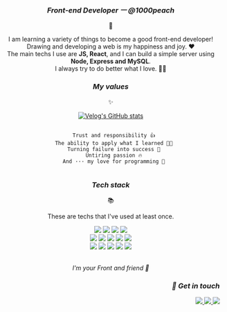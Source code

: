 <h3 align="center">
  
  _Front-end Developer ㅡ @1000peach_

</h3>
<p align="center">
  🍑
</p>
<p align="center">
  I am learning a variety of things to become a good front-end developer! <br />Drawing and developing a web is my happiness and joy. ❤<br />
  The main techs I use are <b>JS, React</b>, and I can build a simple server using <b>Node, Express and MySQL</b>.<br />
  I always try to do better what I love. 🏃‍♀️
</p>

<h3 align="center">

  _My values_

</h3>
<p align="center">
  ✨
</p>
<div align="center">
  
  [![Velog's GitHub stats](https://velog-readme-stats.vercel.app/api?name=1000peach&color=dark)](https://github.com/eungyeole/velog-readme-stats)
  <ul align="center">
    
</div>
<div align="center">
  
```
  
  Trust and responsibility 👍
  The ability to apply what I learned 👩‍💻
  Turning failure into success 🚩
  Untiring passion 🔥
  And ··· my love for programming 👻
  
```

</div>
 
<h3 align="center">
  
  _Tech stack_
  
</h3>
<p align="center">
  📚
</p>
<p align="center">These are techs that I've used at least once.</p>
<div align="center"
  <img src="https://img.shields.io/badge/-HTML-E34F26?logo=HTML5&logoColor=white" />
  <img src="https://img.shields.io/badge/-CSS-1572B6?logo=CSS3&logoColor=white" />
  <img src="https://img.shields.io/badge/-JavaScript-F7DF1E?logo=JavaScript&logoColor=black" />
  <img src="https://img.shields.io/badge/-jQuery-0769AD?logo=jQuery&logoColor=white" />
  <img src="https://img.shields.io/badge/-React-61DAFB?logo=React&logoColor=black" />
  <br />
  <img src="https://img.shields.io/badge/-Linux-FCC624?logo=Linux&logoColor=black" />
  <img src="https://img.shields.io/badge/-Node.js-339933?logo=Node.js&logoColor=white" />
  <img src="https://img.shields.io/badge/-Express-000000?logo=Express&logoColor=white" />
  <img src="https://img.shields.io/badge/-MySQL-4479A1?logo=MySQL&logoColor=white" />
  <img src="https://img.shields.io/badge/-AWS-232F3E?logo=Amazon AWS&logoColor=white" />
  <br />
  <img src="https://img.shields.io/badge/-Git-F05032?logo=Git&logoColor=white" />
  <img src="https://img.shields.io/badge/-GitHub-000000?logo=GitHub&logoColor=white" />
  <img src="https://img.shields.io/badge/-Slack-4A154B?logo=Slack&logoColor=white" />
  <img src="https://img.shields.io/badge/-Trello-0079BF?logo=Trello&logoColor=white" />
  <img src="https://img.shields.io/badge/-Figma-F24E1E?logo=Figma&logoColor=white" />
</div>

<br />

<div align="center">

  _I'm your Front and friend 💙_

</div>
<h3 align="right">
  
  _🤝 Get in touch_

</h3>
<p align="right">
  <a href="mailto: iam1000peach@gmail.com" alt="gmail">
    <img src="https://img.shields.io/badge/-Gmail-D14836?logo=Gmail&logoColor=white" />
  </a>
  <a href="https://velog.io/@1000peach" target="_blank" alt="1000peach.log">
    <img src="https://img.shields.io/badge/-Velog-20c997?logo=Vimeo&logoColor=white" />
  </a>
  <a href="https://www.notion.so/1000peach/9191128509cd4b089f7a69fceea16f26" target="_blank" alt="resume">
    <img src="https://img.shields.io/badge/-Portfolio-000000?logo=Notion&logoColor=white" />
  </a>
</p>
